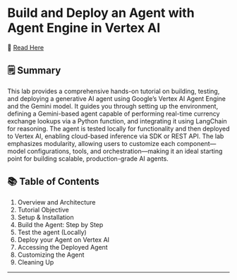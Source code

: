 # Build and Deploy an Agent with Agent Engine in Vertex AI

📘 <a href='https://fern-stop-81f.notion.site/Build-and-Deploy-an-Agent-with-Agent-Engine-in-Vertex-AI-24213f9f5c03803c9646ef0a9949e3f1'> Read Here</a> 


## 🗒️ Summary
This lab provides a comprehensive hands-on tutorial on building, testing, and deploying a generative AI agent using Google’s Vertex AI Agent Engine and the Gemini model. It guides you through setting up the environment, defining a Gemini-based agent capable of performing real-time currency exchange lookups via a Python function, and integrating it using LangChain for reasoning. The agent is tested locally for functionality and then deployed to Vertex AI, enabling cloud-based inference via SDK or REST API. The lab emphasizes modularity, allowing users to customize each component—model configurations, tools, and orchestration—making it an ideal starting point for building scalable, production-grade AI agents.

## 📚 Table of Contents

1. Overview and Architecture
2. Tutorial Objective
3. Setup & Installation
4. Build the Agent: Step by Step
5. Test the agent (Locally)
6. Deploy your Agent on Vertex AI
7. Accessing the Deployed Agent
8. Customizing the Agent
9. Cleaning Up

**** 
